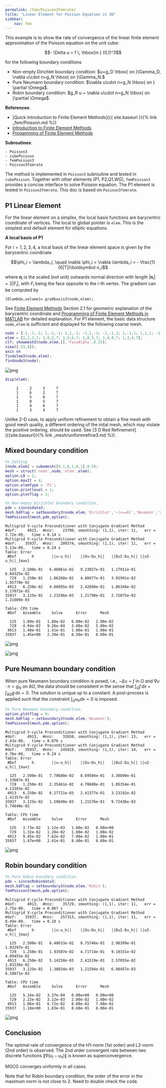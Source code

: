 ```yaml
---
permalink: /fem/Poisson3femrate/
title: "Linear Element for Poisson Equation in 3D"
sidebar:
    nav: fem
---
```



This example is to show the rate of convergence of the linear finite element approximation of the Poisson equation on the unit cube:

$$- \Delta u = f \; \hbox{in } (0,1)^3$$

for the following boundary conditions
- Non-empty Dirichlet boundary condition: $u=g_D \hbox{ on }\Gamma_D, \nabla u\cdot n=g_N \hbox{ on }\Gamma_N.$
- Pure Neumann boundary condition: $\nabla u\cdot n=g_N \hbox{ on } \partial \Omega$.
- Robin boundary condition: $g_R u + \nabla u\cdot n=g_N \hbox{ on }\partial \Omega$.

**References**:
- [Quick Introduction to Finite Element Methods]({{ site.baseurl }}{% link _fem/Poisson.md %})
- [Introduction to Finite Element Methods](http://www.math.uci.edu/~chenlong/226/Ch2FEM.pdf)
- [Progamming of Finite Element Methods](http://www.math.uci.edu/~chenlong/226/Ch3FEMCode.pdf)

**Subroutines**:

    - Poisson3
    - cubePoisson
    - femPoisson3
    - Poisson3femrate
    
The method is implemented in `Poisson3` subroutine and tested in `cubePoisson`. Together with other elements (P1, P2,Q1,WG), `femPoisson3` provides a concise interface to solve Poisson equation. The P1 element is tested in `Poisson3femrate`. This doc is based on `Poisson3femrate`.    

## P1 Linear Element

For the linear element on a simplex, the local basis functions are barycentric coordinate of vertices. The local to global pointer is `elem`. This is the simplest and default element for elliptic equations.

**A local basis of P1**

For $i = 1, 2, 3,4$, a local basis of the linear element space is given by the barycentric coordinate

$$\phi_i = \lambda_i, \quad \nabla \phi_i = \nabla \lambda_i = - \frac{1}{6|T|}\boldsymbol n_i$$

where $\boldsymbol n_i$ is the scaled (not unit) outwards normal direction with length $|\boldsymbol n_i| = 2|F_i|$, with $F_i$ being the face opposite to the i-th vertex. The gradient can be computed by

    [Dlambda,volume]= gradbasis3(node,elem);

See [Finite Element Methods](http://www.math.uci.edu/~chenlong/226/Ch2FEM.pdf) Section 2.1 for geometric explanation of the barycentric coordinate and [Programming of Finite Element Methods in MATLAB](http://www.math.uci.edu/~chenlong/226/Ch3FEMcode.pdf) for detailed explanation. For P1 element, the basic data structure `node,elem` is sufficient and displayed for the following coarse mesh.


```matlab
node = [-1,-1,-1; 1,-1,-1; 1,1,-1; -1,1,-1; -1,-1,1; 1,-1,1; 1,1,1; -1,1,1]; 
elem = [1,2,3,7; 1,6,2,7; 1,5,6,7; 1,8,5,7; 1,4,8,7; 1,3,4,7];
clf; showmesh3(node,elem,[],'FaceAlpha',0.25);
view([-53,8]);
axis on
findelem3(node,elem);
findnode3(node);
```


    
![png](Poisson3femrate_files/Poisson3femrate_3_0.png)
    



```matlab
disp(elem);
```

         1     2     3     7
         1     6     2     7
         1     5     6     7
         1     8     5     7
         1     4     8     7
         1     3     4     7
    


Unlike 2-D case, to apply uniform refinement to obtain a fine mesh with good mesh quality, a different ordering of the inital mesh, which may violate the positive ordering, should be used. See [3 D Red Refinement]({{site.baseurl}}{% link _mesh/uniformrefine3.md %}).

## Mixed boundary condition


```matlab
%% Setting
[node,elem] = cubemesh([0,1,0,1,0,1],0.5); 
mesh = struct('node',node,'elem',elem);
option.L0 = 1;
option.maxIt = 4;
option.elemType = 'P1';
option.printlevel = 1;
option.plotflag = 1;

%% Non-empty Dirichlet boundary condition.
pde = sincosdata3;
mesh.bdFlag = setboundary3(node,elem,'Dirichlet','~(x==0)','Neumann','x==0');
femPoisson3(mesh,pde,option);
```

    Multigrid V-cycle Preconditioner with Conjugate Gradient Method
    #dof:     4913,  #nnz:    23790, smoothing: (1,1), iter: 11,   err = 3.72e-09,   time = 0.14 s
    Multigrid V-cycle Preconditioner with Conjugate Gradient Method
    #dof:    35937,  #nnz:   209374, smoothing: (1,1), iter: 11,   err = 5.13e-09,   time = 0.24 s
    Table: Error
     #Dof       h        ||u-u_h||    ||Du-Du_h||   ||DuI-Du_h|| ||uI-u_h||_{max}
    
      125   2.500e-01   6.46061e-02   9.23927e-01   1.17911e-01   6.04325e-02
      729   1.250e-01   1.86268e-02   4.80477e-01   3.91991e-02   1.95770e-02
     4913   6.250e-02   4.86895e-03   2.42898e-01   1.06348e-02   5.17072e-03
    35937   3.125e-02   1.23196e-03   1.21798e-01   2.72075e-03   1.31609e-03
    
    Table: CPU time
     #Dof   Assemble     Solve      Error      Mesh    
    
      125   1.09e-01   1.88e-02   6.00e-02   2.00e-02
      729   4.94e-02   9.26e-04   3.00e-02   5.00e-02
     4913   1.40e-01   1.41e-01   1.00e-01   1.00e-01
    35937   1.45e+00   2.39e-01   8.50e-01   8.60e-01
    



    
![png](Poisson3femrate_files/Poisson3femrate_7_1.png)
    



    
![png](Poisson3femrate_files/Poisson3femrate_7_2.png)
    


## Pure Neumann boundary condition

When pure Neumann boundary condition is posed, i.e., $-\Delta u =f$ in $\Omega$ and $\nabla u\cdot n=g_N$ on $\partial \Omega$, the data should be consisitent in the sense that $\int_{\Omega} f \, dx + \int_{\partial \Omega} g \, ds = 0$. The solution is unique up to a constant. A post-process is applied such that the constraint $\int_{\Omega}u_h dx = 0$ is imposed. 


```matlab
%% Pure Neumann boundary condition.
option.plotflag = 0;
mesh.bdFlag = setboundary3(node,elem,'Neumann');
femPoisson3(mesh,pde,option);
```

    Multigrid V-cycle Preconditioner with Conjugate Gradient Method
    #dof:     4913,  #nnz:    32650, smoothing: (1,1), iter: 13,   err = 2.43e-09,   time = 0.076 s
    Multigrid V-cycle Preconditioner with Conjugate Gradient Method
    #dof:    35937,  #nnz:   245018, smoothing: (1,1), iter: 14,   err = 4.76e-09,   time = 0.24 s
    Table: Error
     #Dof       h        ||u-u_h||    ||Du-Du_h||   ||DuI-Du_h|| ||uI-u_h||_{max}
    
      125   2.500e-01   7.70680e-02   8.69504e-01   3.38890e-01   1.33687e-01
      729   1.250e-01   2.35461e-02   4.70688e-01   1.05354e-01   4.13393e-02
     4913   6.250e-02   6.27721e-03   2.41377e-01   3.23192e-02   1.41357e-02
    35937   3.125e-02   1.59840e-03   1.21576e-01   9.72436e-03   5.74640e-03
    
    Table: CPU time
     #Dof   Assemble     Solve      Error      Mesh    
    
      125   3.73e-02   1.12e-03   1.00e-02   0.00e+00
      729   1.32e-02   1.28e-02   1.00e-02   1.00e-02
     4913   9.45e-02   7.62e-02   7.00e-02   1.00e-01
    35937   1.47e+00   2.41e-01   8.40e-01   8.60e-01
    



    
![png](Poisson3femrate_files/Poisson3femrate_9_1.png)
    


## Robin boundary condition


```matlab
%% Pure Robin boundary condition.
pde = sincosRobindata3;
mesh.bdFlag = setboundary3(node,elem,'Robin');
femPoisson3(mesh,pde,option);
```

    Multigrid V-cycle Preconditioner with Conjugate Gradient Method
    #dof:     4913,  #nnz:    35729, smoothing: (1,1), iter: 11,   err = 2.75e-09,   time = 0.067 s
    Multigrid V-cycle Preconditioner with Conjugate Gradient Method
    #dof:    35937,  #nnz:   257313, smoothing: (1,1), iter: 11,   err = 8.49e-09,   time = 0.18 s
    Table: Error
     #Dof       h        ||u-u_h||    ||Du-Du_h||   ||DuI-Du_h|| ||uI-u_h||_{max}
    
      125   2.500e-01   6.40633e-02   8.75746e-01   2.90399e-01   1.03297e-01
      729   1.250e-01   1.93507e-02   4.71714e-01   9.10331e-02   4.09455e-02
     4913   6.250e-02   5.14258e-03   2.41519e-01   2.57055e-02   1.83236e-02
    35937   3.125e-02   1.30834e-03   1.21594e-01   6.98457e-03   6.58871e-03
    
    Table: CPU time
     #Dof   Assemble     Solve      Error      Mesh    
    
      125   5.16e-02   3.37e-04   0.00e+00   0.00e+00
      729   2.22e-02   3.12e-03   2.00e-02   1.00e-02
     4913   1.06e-01   6.72e-02   8.00e-02   7.00e-02
    35937   1.18e+00   1.83e-01   8.60e-01   8.00e-01
    



    
![png](Poisson3femrate_files/Poisson3femrate_11_1.png)
    


## Conclusion

The optimal rate of convergence of the H1-norm (1st order) and L2-norm
(2nd order) is observed. The 2nd order convergent rate between two
discrete functions $\|\nabla (u_I - u_h)\|$ is known as superconvergence.

MGCG converges uniformly in all cases.

Note that for Robin boundary condition, the order of the error in the
maximum norm is not close to 2. Need to double check the code.
